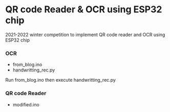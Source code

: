 # QR code Reader & OCR using ESP32 chip

2021-2022 winter competition to implement QR code reader and OCR using ESP32 chip

### OCR
- from_blog.ino
- handwritting_rec.py

Run from_blog.ino then execute handwritting_rec.py

### QR code Reader
- modified.ino